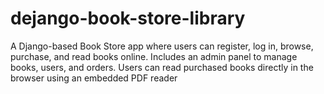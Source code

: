 # dejango-book-store-library
A Django-based Book Store app where users can register, log in, browse, purchase, and read books online. Includes an admin panel to manage books, users, and orders. Users can read purchased books directly in the browser using an embedded PDF reader
